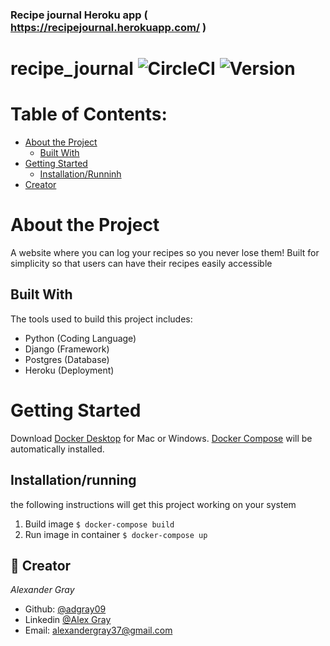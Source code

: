 ### Recipe journal Heroku app ( https://recipejournal.herokuapp.com/ )

# recipe_journal <img alt="CircleCI" src="https://img.shields.io/circleci/build/github/adgray09/recipe_journal"> <img  alt="Version"  src="https://img.shields.io/badge/version-0.0.1-blue.svg?cacheSeconds=2592000" />


# Table of Contents:
* [About the Project](#About-the-Project)
	* [Built With](#Built-With)
* [Getting Started](#Getting-Started)
	* [Installation/Runninh](#Installation/Running)
* [Creator](#Creator)
 
 # About the Project 
A website where you can log your recipes so you never lose them!
Built for simplicity so that users can have their recipes easily accessible

## Built With
The tools used to build this project includes:

* Python (Coding Language)
* Django (Framework)
* Postgres (Database)
* Heroku (Deployment)

# Getting Started
Download [Docker Desktop](https://www.docker.com/products/docker-desktop) for Mac or Windows. [Docker Compose](https://docs.docker.com/compose) will be automatically installed.

## Installation/running
the following instructions will get this project working on your system
1. Build image 
```$ docker-compose build ```
2. Run image in container
```$ docker-compose up ```
 
 
## 👤 Creator
*Alexander Gray*
* Github: [@adgray09](https://github.com/adgray09)
* Linkedin [@Alex Gray](https://www.linkedin.com/in/alexander-gray-42b439193/)
* Email: alexandergray37@gmail.com


